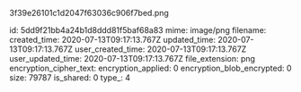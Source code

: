 3f39e26101c1d2047f63036c906f7bed.png

id: 5dd9f21bb4a24b1d8ddd81f5baf68a83
mime: image/png
filename: 
created_time: 2020-07-13T09:17:13.767Z
updated_time: 2020-07-13T09:17:13.767Z
user_created_time: 2020-07-13T09:17:13.767Z
user_updated_time: 2020-07-13T09:17:13.767Z
file_extension: png
encryption_cipher_text: 
encryption_applied: 0
encryption_blob_encrypted: 0
size: 79787
is_shared: 0
type_: 4
